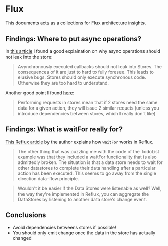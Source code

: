 # Flux

This documents acts as a collections for Flux architecture insights.

## Findings: Where to put async operations?

In [this article](http://www.code-experience.com/async-requests-with-react-js-and-flux-revisited/) I found a good explaination on why async operations should not leak into the store:

> Asynchronously executed callbacks should not leak into Stores. The consequences of it are just to hard to fully foresee. This leads to elusive bugs. Stores should only execute synchronous code. Otherwise they are too hard to understand.


Another good point I found [here](http://stackoverflow.com/questions/26632415/where-should-ajax-request-be-made-in-flux-app/26633455#26633455): 
> Performing requests in stores mean that if 2 stores need the same data for a given action, they will issue 2 similar requets (unless you introduce dependencies between stores, which I really don't like)


## Findings: What is waitFor really for?

[This Reflux article](http://spoike.ghost.io/deconstructing-reactjss-flux/) by the author explains how `waitFor` works in Reflux.

> The other thing that was puzzling me with the code of the TodoList example was that they included a waitFor functionality that is also admittedly broken. The situation is that a data store needs to wait for other datastores to complete their data handling after a particular action has been executed. This seems to go away from the single direction data-flow principle.

> Wouldn't it be easier if the Data Stores were listenable as well? Well, the way they're implemented in Reflux, you can aggregate the DataStores by listening to another data store's change event.



## Conclusions

* Avoid dependencies betweens stores if possible!
* You should only emit change once the data in the store has actually changed